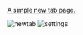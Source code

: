 [A simple new tab page.](https://chromewebstore.google.com/detail/simple-new-tab/kecmlpbpofccgpldipbbcajbncbcfpoo)

![newtab](https://github.com/finnmprice/newtab/blob/main/style/images/newtab.png?raw=true)
![settings](https://github.com/finnmprice/newtab/blob/main/style/images/settings.png?raw=true)
